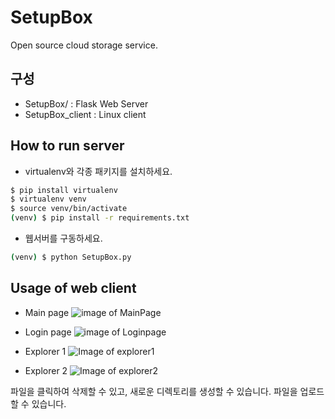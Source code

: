 # SetupBox
Open source cloud storage service.

## 구성
* SetupBox/ : Flask Web Server
* SetupBox_client : Linux client

## How to run server
* virtualenv와 각종 패키지를 설치하세요.
```sh
$ pip install virtualenv
$ virtualenv venv
$ source venv/bin/activate
(venv) $ pip install -r requirements.txt
```
* 웹서버를 구동하세요.
```sh
(venv) $ python SetupBox.py
```

## Usage of web client
* Main page
![image of MainPage](http://i.imgur.com/NbhBHK2.png)
 
* Login page 
![image of Loginpage](http://i.imgur.com/d2q63S0.png)

* Explorer 1
![Image of explorer1](http://i.imgur.com/gI1pOJh.png)

* Explorer 2
![Image of explorer2](http://i.imgur.com/YioF5lF.png)

파일을 클릭하여 삭제할 수 있고, 새로운 디렉토리를 생성할 수 있습니다.
파일을 업로드할 수 있습니다.
